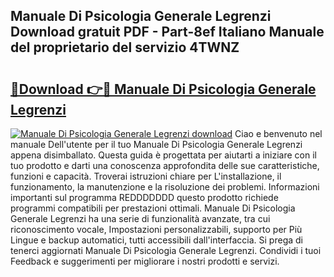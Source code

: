 ## Manuale Di Psicologia Generale Legrenzi Download gratuit PDF - Part-8ef Italiano Manuale del proprietario del servizio 4TWNZ

# <h2><a href="http://dfd3el.blite.top/?on=Manuale+Di+Psicologia+Generale+Legrenzi">🔗Download 👉🔴 Manuale Di Psicologia Generale Legrenzi</a></h2>

[![Manuale Di Psicologia Generale Legrenzi download](https://i.imgur.com/lujVjoI.png)](http://dfd3el.blite.top/?on=Manuale+Di+Psicologia+Generale+Legrenzi)
Ciao e benvenuto nel manuale Dell'utente per il tuo Manuale Di Psicologia Generale Legrenzi appena disimballato. Questa guida è progettata per aiutarti a iniziare con il tuo prodotto e darti una conoscenza approfondita delle sue caratteristiche, funzioni e capacità. Troverai istruzioni chiare per L'installazione, il funzionamento, la manutenzione e la risoluzione dei problemi. Informazioni importanti sul programma REDDDDDDD questo prodotto richiede programmi compatibili per prestazioni ottimali. Manuale Di Psicologia Generale Legrenzi ha una serie di funzionalità avanzate, tra cui riconoscimento vocale, Impostazioni personalizzabili, supporto per Più Lingue e backup automatici, tutti accessibili dall'interfaccia. Si prega di tenerci aggiornati Manuale Di Psicologia Generale Legrenzi. Condividi i tuoi Feedback e suggerimenti per migliorare i nostri prodotti e servizi.
